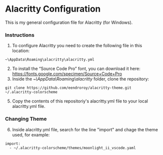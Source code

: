 # Alacritty Configuration

This is my general configuration file for Alacritty (for Windows). 

### Instructions

1. To configure Alacritty you need to create the following file in this location:

```
~\AppData\Roaming\alacritty\alacritty.yml
```

2. To install the “Source Code Pro” font, you can download it here: https://fonts.google.com/specimen/Source+Code+Pro 
3. Inside the *~\AppData\Roaming\alacritty* folder, clone the repository: 

```
git clone https://github.com/eendroroy/alacritty-theme.git ~/.alacritty-colorscheme
```

5. Copy the contents of this repositoriy's alacritty.yml file to your local alacritty.yml file.

### Changing Theme

6. Inside alacritty.yml file, search for the line "import" and chage the theme used, for example:

```
import:
  - ~/.alacritty-colorscheme/themes/moonlight_ii_vscode.yaml
```

